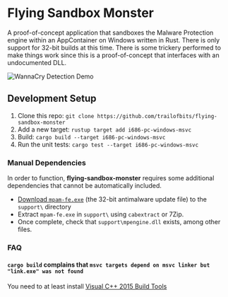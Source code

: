 # Flying Sandbox Monster

A proof-of-concept application that sandboxes the Malware Protection engine within an AppContainer on Windows written in Rust. There is only support for 32-bit builds at this time. There is some trickery performed to make things work since this is a proof-of-concept that interfaces with an undocumented DLL.

![WannaCry Detection Demo](https://github.com/trailofbits/flying-sandbox-monster/raw/master/demo.gif)

## Development Setup
 1. Clone this repo: `git clone https://github.com/trailofbits/flying-sandbox-monster`
 2. Add a new target: `rustup target add i686-pc-windows-msvc` 
 3. Build: `cargo build --target i686-pc-windows-msvc`
 4. Run the unit tests: `cargo test --target i686-pc-windows-msvc`
 
### Manual Dependencies
In order to function, **flying-sandbox-monster** requires some additional dependencies that cannot be automatically included. 

 * [Download `mpam-fe.exe`](https://go.microsoft.com/fwlink/?LinkID=121721&arch=x86) (the 32-bit antimalware update file) to the `support\` directory
 * Extract `mpam-fe.exe` in `support\` using `cabextract` or 7Zip.
 * Once complete, check that `support\mpengine.dll` exists, among other files.

### FAQ

#### `cargo build` complains that `msvc targets depend on msvc linker but "link.exe" was not found`

You need to at least install [Visual C++ 2015 Build Tools](http://go.microsoft.com/fwlink/?LinkId=691126&fixForIE=.exe)
